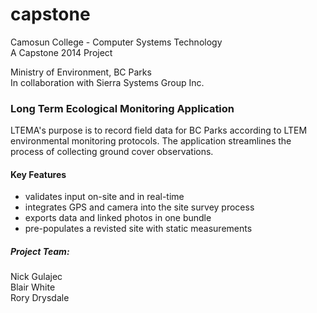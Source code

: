 capstone
========

Camosun College - Computer Systems Technology <br>
A Capstone 2014 Project 

Ministry of Environment, BC Parks <br>
In collaboration with Sierra Systems Group Inc.

### Long Term Ecological Monitoring Application

LTEMA's purpose is to record field data for BC Parks according to LTEM environmental monitoring protocols.  The application streamlines the process of collecting ground cover observations.

#### Key Features
- validates input on-site and in real-time
- integrates GPS and camera into the site survey process
- exports data and linked photos in one bundle
- pre-populates a revisted site with static measurements


##### Project Team:
Nick Gulajec <br>
Blair White <br>
Rory Drysdale <br>
